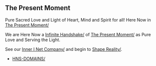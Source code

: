 ## The Present Moment

Pure Sacred Love and Light of Heart, Mind and Spirit for all! Here Now in [The Present Moment/](https://herenow.thepresentmoment.hns.to/)

We are Here Now a [Infinite Handshake/](http://herenow.infinitehandshake/) of [The Present Moment/](http://herenow.thepresentmoment/) as Pure Love and Serving the Light.

See our [Inner I Net Company/](http://shapereality.innerinetcompany/) and begin to [Shape Reality/](http://innerinetcompany.shapereality/).

- [HNS-DOMAINS/](http://home.hns-domains/)
 
